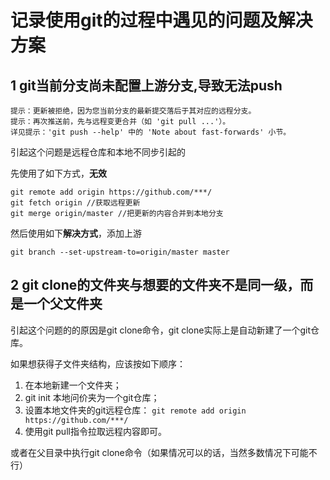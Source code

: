 # 记录使用git的过程中遇见的问题及解决方案

## 1 git当前分支尚未配置上游分支,导致无法push

```shell
提示：更新被拒绝，因为您当前分支的最新提交落后于其对应的远程分支。
提示：再次推送前，先与远程变更合并（如 'git pull ...'）。
详见提示：'git push --help' 中的 'Note about fast-forwards' 小节。
```

引起这个问题是远程仓库和本地不同步引起的

先使用了如下方式，**无效**

```shell
git remote add origin https://github.com/***/
git fetch origin //获取远程更新
git merge origin/master //把更新的内容合并到本地分支
```

然后使用如下**解决方式**，添加上游

```shell
git branch --set-upstream-to=origin/master master
```

## 2 git clone的文件夹与想要的文件夹不是同一级，而是一个父文件夹

引起这个问题的的原因是git clone命令，git clone实际上是自动新建了一个git仓库。

如果想获得子文件夹结构，应该按如下顺序：

1. 在本地新建一个文件夹；
2. git init 本地问价夹为一个git仓库；
3. 设置本地文件夹的git远程仓库： ``` git remote add origin https://github.com/***/ ```
4. 使用git pull指令拉取远程内容即可。

或者在父目录中执行git clone命令（如果情况可以的话，当然多数情况下可能不行）